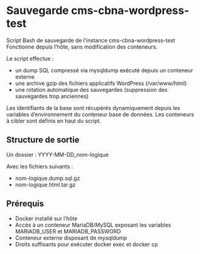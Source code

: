 # Sauvegarde cms-cbna-wordpress-test

Script Bash de sauvegarde de l'instance cms-cbna-wordpress-test
Fonctionne depuis l’hôte, sans modification des conteneurs.

Le script effectue :
- un dump SQL compressé via mysqldump exécuté depuis un conteneur externe
- une archive gzip des fichiers applicatifs WordPress (/var/www/html)
- une rotation automatique des sauvegardes (suppression des sauvegardes trop anciennes)

Les identifiants de la base sont récupérés dynamiquement depuis les variables d’environnement du conteneur base de données.
Les conteneurs à cibler sont définis en haut du script.

## Structure de sortie

Un dossier : YYYY-MM-DD_nom-logique

Avec les fichiers suivants : 
- nom-logique.dump.sql.gz
- nom-logique.html.tar.gz

## Prérequis

- Docker installé sur l’hôte
- Accès à un conteneur MariaDB/MySQL exposant les variables MARIADB_USER et MARIADB_PASSWORD
- Conteneur externe disposant de mysqldump
- Droits suffisants pour exécuter docker exec et docker cp
